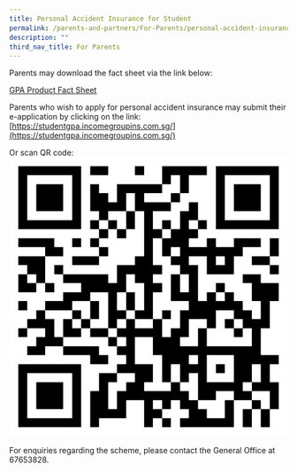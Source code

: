 ```yaml
---
title: Personal Accident Insurance for Student
permalink: /parents-and-partners/For-Parents/personal-accident-insurance-for-student/
description: ""
third_nav_title: For Parents
---
```

Parents may download the fact sheet via the link below:

[GPA Product Fact Sheet](/files/GPA-Product-Fact-Sheet-Year-2022_Sep-2022.pdf)

Parents who wish to apply for personal accident insurance may submit their e-application by clicking on the link: [https://studentgpa.incomegroupins.com.sg/](https://studentgpa.incomegroupins.com.sg/)

Or scan QR code:
![](/images/studentgpa-incomegroupins-2022_QR-Code.png)

For enquiries regarding the scheme, please contact the General Office at 67653828.
